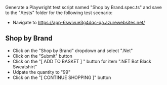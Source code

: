 Generate a Playwright test script named "Shop by Brand.spec.ts" and save to the "/tests" folder for the following test scenario:

- Navigate to https://app-6swivue3g4dqc-qa.azurewebsites.net/

## Shop by Brand
- Click on the "Shop by Brand" dropdown and select ".Net"
- Click on the "Submit" button
- Click on the "[ ADD TO BASKET ] " button for item ".NET Bot Black Sweatshirt"
- Udpate the quantity to "99"
- Click on the "[ CONTINUE SHOPPING ]" button

